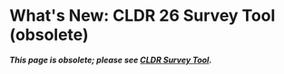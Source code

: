 # What's New: CLDR 26 Survey Tool (obsolete)

***This page is obsolete; please see [CLDR Survey Tool](index.md).***
